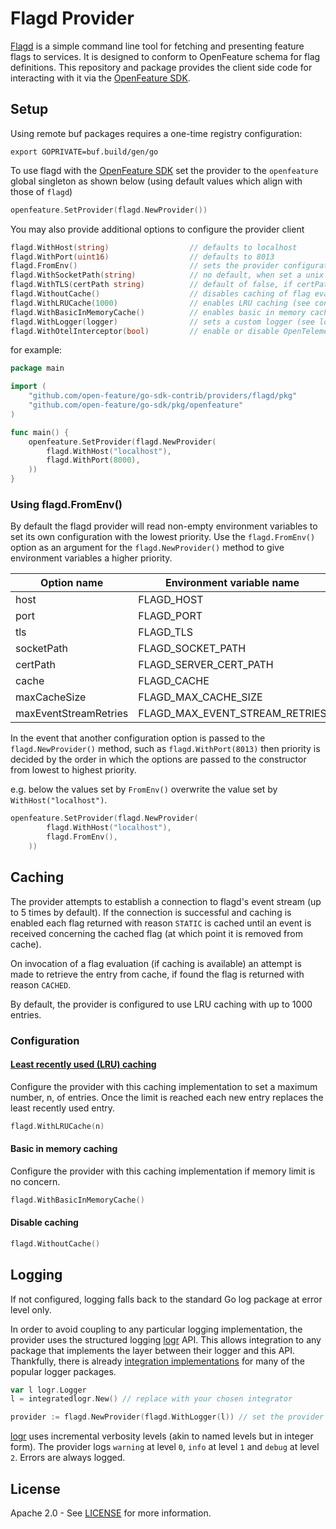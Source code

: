 # Flagd Provider

[Flagd](https://github.com/open-feature/flagd) is a simple command line tool for fetching and presenting feature flags to services. It is designed to conform to OpenFeature schema for flag definitions. This repository and package provides the client side code for interacting with it via the [OpenFeature SDK](https://github.com/open-feature/go-sdk).

## Setup
Using remote buf packages requires a one-time registry configuration:
```shell
export GOPRIVATE=buf.build/gen/go
```
To use flagd with the [OpenFeature SDK](https://github.com/open-feature/go-sdk) set the provider to the `openfeature` global singleton as shown below (using default values which align with those of `flagd`)
```go
openfeature.SetProvider(flagd.NewProvider())
```  
You may also provide additional options to configure the provider client
```go
flagd.WithHost(string)                  // defaults to localhost
flagd.WithPort(uint16)                  // defaults to 8013
flagd.FromEnv()                         // sets the provider configuration from environment variables
flagd.WithSocketPath(string)            // no default, when set a unix socket connection is used (only available for GRPC)
flagd.WithTLS(certPath string)          // default of false, if certPath is not given, system certs are used
flagd.WithoutCache()                    // disables caching of flag evaluations
flagd.WithLRUCache(1000)                // enables LRU caching (see configuring caching section)
flagd.WithBasicInMemoryCache()          // enables basic in memory cache (see configuring caching section)
flagd.WithLogger(logger)                // sets a custom logger (see logging section)
flagd.WithOtelInterceptor(bool)         // enable or disable OpenTelemetry interceptor for flagd communication
```
for example:
```go
package main

import (
	"github.com/open-feature/go-sdk-contrib/providers/flagd/pkg"
   	"github.com/open-feature/go-sdk/pkg/openfeature"
)

func main() {
    openfeature.SetProvider(flagd.NewProvider(
        flagd.WithHost("localhost"),
        flagd.WithPort(8000),
    ))
}
```

### Using flagd.FromEnv()  
By default the flagd provider will read non-empty environment variables to set its own configuration with the lowest priority. Use the `flagd.FromEnv()` option as an argument for the `flagd.NewProvider()` method to give environment variables a higher priority.

| Option name           | Environment variable name      | Type      | Options      | Default   |
|-----------------------|--------------------------------|-----------|--------------|-----------|
| host                  | FLAGD_HOST                     | string    |              | localhost |
| port                  | FLAGD_PORT                     | number    |              | 8013      |
| tls                   | FLAGD_TLS                      | boolean   |              | false     |
| socketPath            | FLAGD_SOCKET_PATH              | string    |              |           |
| certPath              | FLAGD_SERVER_CERT_PATH         | string    |              |           |
| cache                 | FLAGD_CACHE                    | string    | lru,disabled | lru       |
| maxCacheSize          | FLAGD_MAX_CACHE_SIZE           | int       |              | 1000      |
| maxEventStreamRetries | FLAGD_MAX_EVENT_STREAM_RETRIES | int       |              | 5         |

In the event that another configuration option is passed to the `flagd.NewProvider()` method, such as `flagd.WithPort(8013)` then priority is decided by the order in which the options are passed to the constructor from lowest to highest priority.

e.g. below the values set by `FromEnv()` overwrite the value set by `WithHost("localhost")`.
```go
openfeature.SetProvider(flagd.NewProvider(
        flagd.WithHost("localhost"),
        flagd.FromEnv(),
    ))
```

## Caching

The provider attempts to establish a connection to flagd's event stream (up to 5 times by default). If the connection is successful and caching is enabled each flag returned with reason `STATIC` is cached until an event is received concerning the cached flag (at which point it is removed from cache).

On invocation of a flag evaluation (if caching is available) an attempt is made to retrieve the entry from cache, if found the flag is returned with reason `CACHED`.

By default, the provider is configured to use LRU caching with up to 1000 entries.

### Configuration

#### [Least recently used (LRU) caching](https://github.com/hashicorp/golang-lru)

Configure the provider with this caching implementation to set a maximum number, n, of entries. Once the limit is reached each new entry replaces the least recently used entry.

```go
flagd.WithLRUCache(n)
```

#### Basic in memory caching

Configure the provider with this caching implementation if memory limit is no concern.

```go
flagd.WithBasicInMemoryCache()
```

#### Disable caching

```go
flagd.WithoutCache()
```

## Logging

If not configured, logging falls back to the standard Go log package at error level only.

In order to avoid coupling to any particular logging implementation, the provider uses the structured logging [logr](https://github.com/go-logr/logr)
API. This allows integration to any package that implements the layer between their logger and this API.
Thankfully, there is already [integration implementations](https://github.com/go-logr/logr#implementations-non-exhaustive)
for many of the popular logger packages.

```go
var l logr.Logger
l = integratedlogr.New() // replace with your chosen integrator

provider := flagd.NewProvider(flagd.WithLogger(l)) // set the provider's logger
```

[logr](https://github.com/go-logr/logr) uses incremental verbosity levels (akin to named levels but in integer form).
The provider logs `warning` at level `0`, `info` at level `1` and `debug` at level `2`. Errors are always logged.

## License

Apache 2.0 - See [LICENSE](./../../LICENSE) for more information.
